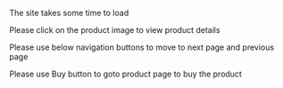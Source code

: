 The site takes some time to load

Please click on the product image to view product details

Please use below navigation buttons to move to next page and previous page

Please use Buy button to goto product page to buy the product
